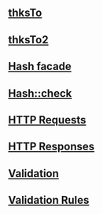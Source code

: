 ## [thksTo](https://www.youtube.com/watch?v=LmMJB3STuU4&list=PL38wFHH4qYZUXLba1gx1l5r_qqMoVZmKM&ab_channel=LearnwithJon)
## [thksTo2](https://www.youtube.com/watch?v=7pCDK321ckE&list=PL38wFHH4qYZUXLba1gx1l5r_qqMoVZmKM&index=3&ab_channel=LearnwithJon)
## [Hash facade](https://laravel.com/docs/11.x/hashing#introduction)
## [Hash::check](https://laravel.com/docs/11.x/hashing#verifying-that-a-password-matches-a-hash)

## [HTTP Requests](https://laravel.com/docs/11.x/requests)
## [HTTP Responses](https://laravel.com/docs/11.x/responses)

## [Validation](https://laravel.com/docs/11.x/validation#quick-writing-the-validation-logic)
## [Validation Rules](https://laravel.com/docs/11.x/validation#quick-writing-the-validation-logic)
